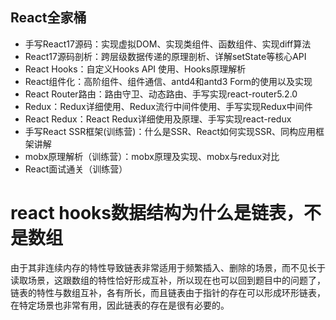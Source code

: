 ## React全家桶

- 手写React17源码：实现虚拟DOM、实现类组件、函数组件、实现diff算法
- React17源码剖析：跨层级数据传递的原理剖析、详解setState等核心API
- React Hooks：自定义Hooks API 使用、Hooks原理解析
- React组件化：高阶组件、组件通信、antd4和antd3 Form的使用以及实现
- React Router路由：路由守卫、动态路由、手写实现react-router5.2.0
- Redux：Redux详细使用、Redux流行中间件使用、手写实现Redux中间件
- React Redux：React Redux详细使用及原理、手写实现react-redux
- 手写React SSR框架(训练营)：什么是SSR、React如何实现SSR、同构应用框架讲解
- mobx原理解析（训练营）：mobx原理及实现、mobx与redux对比
- React面试通关（训练营）


# react hooks数据结构为什么是链表，不是数组

由于其非连续内存的特性导致链表非常适用于频繁插入、删除的场景，而不见长于读取场景，这跟数组的特性恰好形成互补，所以现在也可以回到题目中的问题了，链表的特性与数组互补，各有所长，而且链表由于指针的存在可以形成环形链表，在特定场景也非常有用，因此链表的存在是很有必要的。

